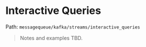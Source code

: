 # Interactive Queries

Path: `messagequeue/kafka/streams/interactive_queries`

> Notes and examples TBD.
